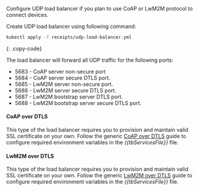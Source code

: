 Configure UDP load balancer if you plan to use CoAP or LwM2M protocol to connect devices.

Create UDP load balancer using following command:

```bash
kubectl apply -f receipts/udp-load-balancer.yml
```
{: .copy-code}

The load balancer will forward all UDP traffic for the following ports:

 * 5683 - CoAP server non-secure port
 * 5684 - CoAP server secure DTLS port.
 * 5685 - LwM2M server non-secure port.
 * 5686 - LwM2M server secure DTLS port.
 * 5687 - LwM2M bootstrap server DTLS port.
 * 5688 - LwM2M bootstrap server secure DTLS port.

#### CoAP over DTLS

This type of the load balancer requires you to provision and maintain valid SSL certificate on your own.
Follow the generic [CoAP over DTLS](/docs/{{docsPrefix}}user-guide/coap-over-dtls) guide
to configure required environment variables in the *{{tbServicesFile}}* file.

#### LwM2M over DTLS

This type of the load balancer requires you to provision and maintain valid SSL certificate on your own.
Follow the generic [LwM2M over DTLS](/docs/{{docsPrefix}}user-guide/ssl/lwm2m-over-dtls/) guide
to configure required environment variables in the *{{tbServicesFile}}* file.
